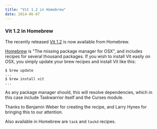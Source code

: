 ```yaml
---
title: "Vit 1.2 in Homebrew"
date: 2014-06-07
---
```


### Vit 1.2 in Homebrew 

The recently released [Vit 1.2](../news.20140406/) is now available from Homebrew.

[Homebrew](https://brew.sh) is "The missing package manager for OSX", and includes recipes for several thousand packages.
If you wish to install Vit easily on OSX, you simply update your brew recipes and install Vit like this:

```
$ brew update
...
$ brew install vit
...
```

As any package manager should, this will resolve dependencies, which in this case include Taskwarrior itself and the Curses module.

Thanks to Benjamin Weber for creating the recipe, and Larry Hynes for bringing this to our attention.

Also available in Homebrew are `task` and `taskd` recipes.
